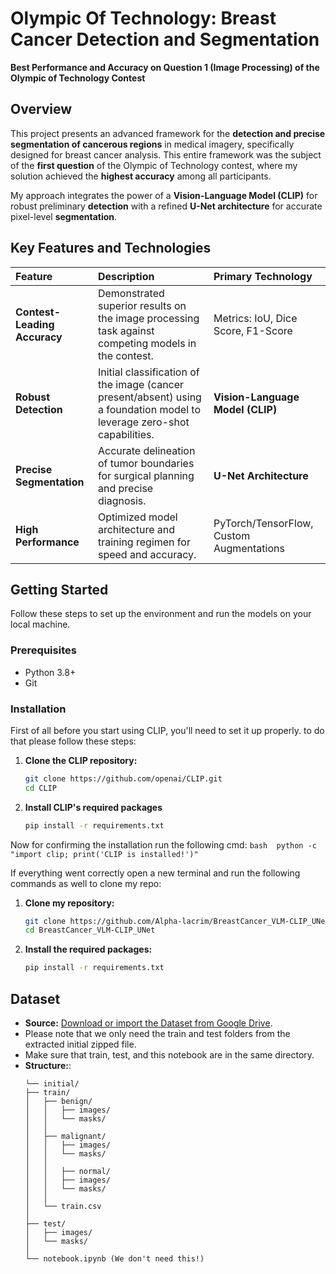 # Olympic Of Technology: Breast Cancer Detection and Segmentation

**Best Performance and Accuracy on Question 1 (Image Processing) of the Olympic of Technology Contest**

## Overview

This project presents an advanced framework for the **detection and precise segmentation of cancerous regions** in medical imagery, specifically designed for breast cancer analysis. This entire framework was the subject of the **first question** of the Olympic of Technology contest, where my solution achieved the **highest accuracy** among all participants.

My approach integrates the power of a **Vision-Language Model (CLIP)** for robust preliminary **detection** with a refined **U-Net architecture** for accurate pixel-level **segmentation**.



## Key Features and Technologies

| Feature | Description | Primary Technology |
| :--- | :--- | :--- |
| **Contest-Leading Accuracy** | Demonstrated superior results on the image processing task against competing models in the contest. | Metrics: IoU, Dice Score, F1-Score |
| **Robust Detection** | Initial classification of the image (cancer present/absent) using a foundation model to leverage zero-shot capabilities. | **Vision-Language Model (CLIP)** |
| **Precise Segmentation** | Accurate delineation of tumor boundaries for surgical planning and precise diagnosis. | **U-Net Architecture** |
| **High Performance** | Optimized model architecture and training regimen for speed and accuracy. | PyTorch/TensorFlow, Custom Augmentations |


## Getting Started

Follow these steps to set up the environment and run the models on your local machine.

### Prerequisites

* Python 3.8+
* Git

### Installation

First of all before you start using CLIP, you'll need to set it up properly. to do that please follow these steps:
1. **Clone the CLIP repository:**
    ```bash
    git clone https://github.com/openai/CLIP.git
    cd CLIP
    ```
    
2. **Install CLIP's required packages**
     ```bash
    pip install -r requirements.txt
    ```
     
Now for confirming the installation run the following cmd:
    ```bash 
    python -c "import clip; print('CLIP is installed!')"
    ```


If everything went correctly open a new terminal and run the following commands as well to clone my repo:
     
1.  **Clone my repository:**
    ```bash
    git clone https://github.com/Alpha-lacrim/BreastCancer_VLM-CLIP_UNet
    cd BreastCancer_VLM-CLIP_UNet
    ```

2.  **Install the required packages:**
    ```bash
    pip install -r requirements.txt
    ```

## Dataset

* **Source:** [Download or import the Dataset from Google Drive](https://drive.google.com/drive/folders/1H4DaaJjEEDJLMJAp-eZmrnKTxs5B4In9).
* Please note that we only need the train and test folders from the extracted initial zipped file.
* Make sure that train, test, and this notebook are in the same directory.
* **Structure:**:
    ```
  └── initial/
    ├── train/
    │   ├── benign/
    │   │   ├── images/
    │   │   └── masks/
    │   │
    │   ├── malignant/
    │   │   ├── images/
    │   │   └── masks/
    │   │
    │   │   ├── normal/
    │   │   ├── images/
    │   │   └── masks/
    │   │
    │   └── train.csv
    │
    ├── test/
    │   ├── images/
    │   └── masks/
    │   
    └── notebook.ipynb (We don't need this!)
    ```

